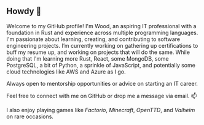 ## Howdy 🤠

Welcome to my GitHub profile! I'm Wood, an aspiring IT professional with a foundation in Rust and experience across multiple programming languages. I'm passionate about learning, creating, and contributing to software engineering projects. I’m currently working on gathering up certifications to buff my resume up, and working on projects that will do the same. While doing that I'm learning more Rust, React, some MongoDB, some PostgreSQL, a bit of Python, a sprinkle of JavaScript, and potentially some cloud technologies like AWS and Azure as I go.

Always open to mentorship opportunities or advice on starting an IT career.

Feel free to connect with me on GitHub or drop me a message via email. 📫
  
I also enjoy playing games like *Factorio*, *Minecraft*, *OpenTTD*, and *Valheim* on rare occasions.
